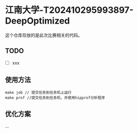 # 江南大学-T202410295993897-DeepOptimized
这个仓库存放的是此次比赛相关的代码。

## TODO
- [ ] xxx

## 使用方法
```
make job // 提交任务到任务机上运行
make prof //提交任务到任务机，并使用hipprof分析程序
```

## 优化方案 
...
